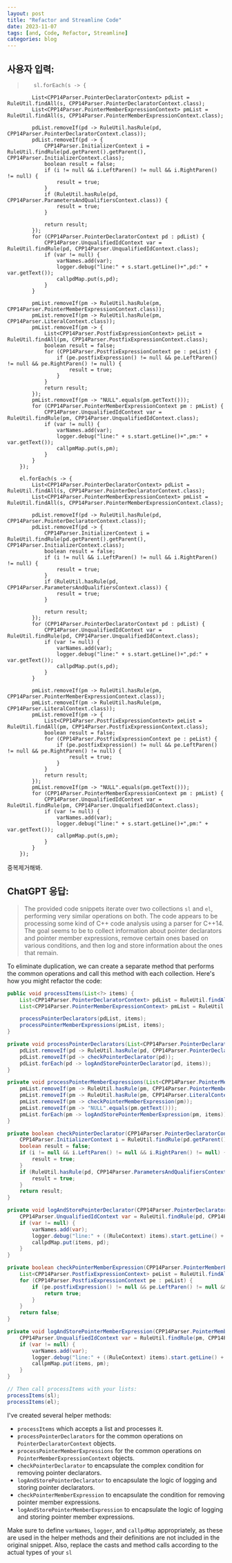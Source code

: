 ```yaml
---
layout: post
title: "Refactor and Streamline Code"
date: 2023-11-07
tags: [and, Code, Refactor, Streamline]
categories: blog
---
```


## 사용자 입력:
>        sl.forEach(s -> {
            List<CPP14Parser.PointerDeclaratorContext> pdList = RuleUtil.findAll(s, CPP14Parser.PointerDeclaratorContext.class);
            List<CPP14Parser.PointerMemberExpressionContext> pmList = RuleUtil.findAll(s, CPP14Parser.PointerMemberExpressionContext.class);

            pdList.removeIf(pd -> RuleUtil.hasRule(pd, CPP14Parser.PointerDeclaratorContext.class));
            pdList.removeIf(pd -> {
                CPP14Parser.InitializerContext i = RuleUtil.findRule(pd.getParent().getParent(), CPP14Parser.InitializerContext.class);
                boolean result = false;
                if (i != null && i.LeftParen() != null && i.RightParen() != null) {
                    result = true;
                }
                if (RuleUtil.hasRule(pd, CPP14Parser.ParametersAndQualifiersContext.class)) {
                    result = true;
                }

                return result;
            });
            for (CPP14Parser.PointerDeclaratorContext pd : pdList) {
                CPP14Parser.UnqualifiedIdContext var = RuleUtil.findRule(pd, CPP14Parser.UnqualifiedIdContext.class);
                if (var != null) {
                    varNames.add(var);
                    logger.debug("line:" + s.start.getLine()+",pd:" + var.getText());
                    callpdMap.put(s,pd);
                }
            }

            pmList.removeIf(pm -> RuleUtil.hasRule(pm, CPP14Parser.PointerMemberExpressionContext.class));
            pmList.removeIf(pm -> RuleUtil.hasRule(pm, CPP14Parser.LiteralContext.class));
            pmList.removeIf(pm -> {
                List<CPP14Parser.PostfixExpressionContext> peList = RuleUtil.findAll(pm, CPP14Parser.PostfixExpressionContext.class);
                boolean result = false;
                for (CPP14Parser.PostfixExpressionContext pe : peList) {
                    if (pe.postfixExpression() != null && pe.LeftParen() != null && pe.RightParen() != null) {
                        result = true;
                    }
                }
                return result;
            });
            pmList.removeIf(pm -> "NULL".equals(pm.getText()));
            for (CPP14Parser.PointerMemberExpressionContext pm : pmList) {
                CPP14Parser.UnqualifiedIdContext var = RuleUtil.findRule(pm, CPP14Parser.UnqualifiedIdContext.class);
                if (var != null) {
                    varNames.add(var);
                    logger.debug("line:" + s.start.getLine()+",pm:" + var.getText());
                    callpmMap.put(s,pm);
                }
            }
        });

        el.forEach(s -> {
            List<CPP14Parser.PointerDeclaratorContext> pdList = RuleUtil.findAll(s, CPP14Parser.PointerDeclaratorContext.class);
            List<CPP14Parser.PointerMemberExpressionContext> pmList = RuleUtil.findAll(s, CPP14Parser.PointerMemberExpressionContext.class);

            pdList.removeIf(pd -> RuleUtil.hasRule(pd, CPP14Parser.PointerDeclaratorContext.class));
            pdList.removeIf(pd -> {
                CPP14Parser.InitializerContext i = RuleUtil.findRule(pd.getParent().getParent(), CPP14Parser.InitializerContext.class);
                boolean result = false;
                if (i != null && i.LeftParen() != null && i.RightParen() != null) {
                    result = true;
                }
                if (RuleUtil.hasRule(pd, CPP14Parser.ParametersAndQualifiersContext.class)) {
                    result = true;
                }

                return result;
            });
            for (CPP14Parser.PointerDeclaratorContext pd : pdList) {
                CPP14Parser.UnqualifiedIdContext var = RuleUtil.findRule(pd, CPP14Parser.UnqualifiedIdContext.class);
                if (var != null) {
                    varNames.add(var);
                    logger.debug("line:" + s.start.getLine()+",pd:" + var.getText());
                    callpdMap.put(s,pd);
                }
            }

            pmList.removeIf(pm -> RuleUtil.hasRule(pm, CPP14Parser.PointerMemberExpressionContext.class));
            pmList.removeIf(pm -> RuleUtil.hasRule(pm, CPP14Parser.LiteralContext.class));
            pmList.removeIf(pm -> {
                List<CPP14Parser.PostfixExpressionContext> peList = RuleUtil.findAll(pm, CPP14Parser.PostfixExpressionContext.class);
                boolean result = false;
                for (CPP14Parser.PostfixExpressionContext pe : peList) {
                    if (pe.postfixExpression() != null && pe.LeftParen() != null && pe.RightParen() != null) {
                        result = true;
                    }
                }
                return result;
            });
            pmList.removeIf(pm -> "NULL".equals(pm.getText()));
            for (CPP14Parser.PointerMemberExpressionContext pm : pmList) {
                CPP14Parser.UnqualifiedIdContext var = RuleUtil.findRule(pm, CPP14Parser.UnqualifiedIdContext.class);
                if (var != null) {
                    varNames.add(var);
                    logger.debug("line:" + s.start.getLine()+",pm:" + var.getText());
                    callpmMap.put(s,pm);
                }
            }
        });
중복제거해봐.

## ChatGPT 응답:
> The provided code snippets iterate over two collections `sl` and `el`, performing very similar operations on both. The code appears to be processing some kind of C++ code analysis using a parser for C++14. The goal seems to be to collect information about pointer declarators and pointer member expressions, remove certain ones based on various conditions, and then log and store information about the ones that remain.

To eliminate duplication, we can create a separate method that performs the common operations and call this method with each collection. Here's how you might refactor the code:

```java
public void processItems(List<?> items) {
    List<CPP14Parser.PointerDeclaratorContext> pdList = RuleUtil.findAll(items, CPP14Parser.PointerDeclaratorContext.class);
    List<CPP14Parser.PointerMemberExpressionContext> pmList = RuleUtil.findAll(items, CPP14Parser.PointerMemberExpressionContext.class);

    processPointerDeclarators(pdList, items);
    processPointerMemberExpressions(pmList, items);
}

private void processPointerDeclarators(List<CPP14Parser.PointerDeclaratorContext> pdList, List<?> items) {
    pdList.removeIf(pd -> RuleUtil.hasRule(pd, CPP14Parser.PointerDeclaratorContext.class));
    pdList.removeIf(pd -> checkPointerDeclarator(pd));
    pdList.forEach(pd -> logAndStorePointerDeclarator(pd, items));
}

private void processPointerMemberExpressions(List<CPP14Parser.PointerMemberExpressionContext> pmList, List<?> items) {
    pmList.removeIf(pm -> RuleUtil.hasRule(pm, CPP14Parser.PointerMemberExpressionContext.class));
    pmList.removeIf(pm -> RuleUtil.hasRule(pm, CPP14Parser.LiteralContext.class));
    pmList.removeIf(pm -> checkPointerMemberExpression(pm));
    pmList.removeIf(pm -> "NULL".equals(pm.getText()));
    pmList.forEach(pm -> logAndStorePointerMemberExpression(pm, items));
}

private boolean checkPointerDeclarator(CPP14Parser.PointerDeclaratorContext pd) {
    CPP14Parser.InitializerContext i = RuleUtil.findRule(pd.getParent().getParent(), CPP14Parser.InitializerContext.class);
    boolean result = false;
    if (i != null && i.LeftParen() != null && i.RightParen() != null) {
        result = true;
    }
    if (RuleUtil.hasRule(pd, CPP14Parser.ParametersAndQualifiersContext.class)) {
        result = true;
    }
    return result;
}

private void logAndStorePointerDeclarator(CPP14Parser.PointerDeclaratorContext pd, List<?> items) {
    CPP14Parser.UnqualifiedIdContext var = RuleUtil.findRule(pd, CPP14Parser.UnqualifiedIdContext.class);
    if (var != null) {
        varNames.add(var);
        logger.debug("line:" + ((RuleContext) items).start.getLine() + ",pd:" + var.getText());
        callpdMap.put(items, pd);
    }
}

private boolean checkPointerMemberExpression(CPP14Parser.PointerMemberExpressionContext pm) {
    List<CPP14Parser.PostfixExpressionContext> peList = RuleUtil.findAll(pm, CPP14Parser.PostfixExpressionContext.class);
    for (CPP14Parser.PostfixExpressionContext pe : peList) {
        if (pe.postfixExpression() != null && pe.LeftParen() != null && pe.RightParen() != null) {
            return true;
        }
    }
    return false;
}

private void logAndStorePointerMemberExpression(CPP14Parser.PointerMemberExpressionContext pm, List<?> items) {
    CPP14Parser.UnqualifiedIdContext var = RuleUtil.findRule(pm, CPP14Parser.UnqualifiedIdContext.class);
    if (var != null) {
        varNames.add(var);
        logger.debug("line:" + ((RuleContext) items).start.getLine() + ",pm:" + var.getText());
        callpmMap.put(items, pm);
    }
}

// Then call processItems with your lists:
processItems(sl);
processItems(el);
```

I've created several helper methods:
- `processItems` which accepts a list and processes it.
- `processPointerDeclarators` for the common operations on `PointerDeclaratorContext` objects.
- `processPointerMemberExpressions` for the common operations on `PointerMemberExpressionContext` objects.
- `checkPointerDeclarator` to encapsulate the complex condition for removing pointer declarators.
- `logAndStorePointerDeclarator` to encapsulate the logic of logging and storing pointer declarators.
- `checkPointerMemberExpression` to encapsulate the condition for removing pointer member expressions.
- `logAndStorePointerMemberExpression` to encapsulate the logic of logging and storing pointer member expressions.

Make sure to define `varNames`, `logger`, and `callpdMap` appropriately, as these are used in the helper methods and their definitions are not included in the original snippet. Also, replace the casts and method calls according to the actual types of your `sl`

